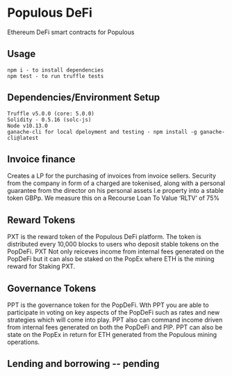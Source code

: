 # Populous DeFi

Ethereum DeFi smart contracts for Populous

## Usage

```
npm i - to install dependencies
npm test - to run truffle tests
```

## Dependencies/Environment Setup

```
Truffle v5.0.0 (core: 5.0.0)
Solidity - 0.5.16 (solc-js)
Node v10.13.0
ganache-cli for local dpeloyment and testing - npm install -g ganache-cli@latest
```

## Invoice finance

Creates a LP for the purchasing of invoices from invoice sellers. Security from the company in form of a charged are tokenised, along with a personal guarantee from the director on his personal assets I.e property into a stable token GBPp. We measure this on a Recourse Loan To Value ‘RLTV’ of 75%

## Reward Tokens

PXT is the reward token of the Populous DeFi platform. The token is distributed every 10,000 blocks to users who deposit stable tokens on the PopDeFi. PXT Not only reiceves income from internal fees generated on the PopDeFi but it can also be staked on the PopEx where ETH is the mining reward for Staking PXT.


## Governance Tokens

PPT is the governance token for the PopDeFi. Wth PPT you are able to participate in voting on key aspects of the PopDeFi such as rates and new strategies which will come into play. PPT also can command income driven from internal fees generated on both the PopDeFi and PIP. PPT can also be state on the PopEx in return for ETH generated from the Populous mining operations.

## Lending and borrowing -- pending
